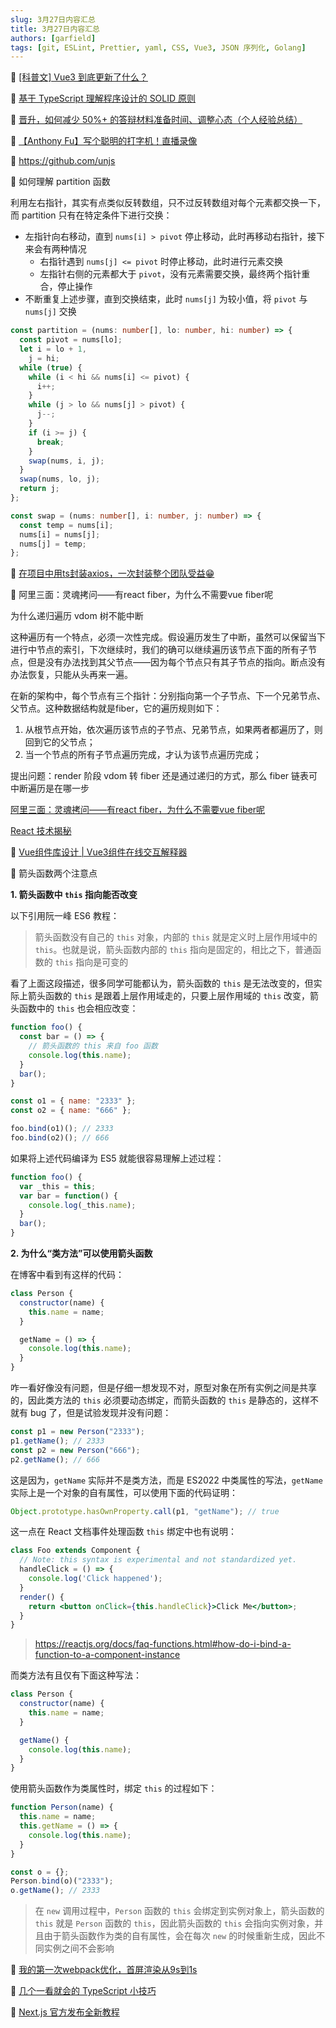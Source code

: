 ```yaml
---
slug: 3月27日内容汇总
title: 3月27日内容汇总
authors: [garfield]
tags: [git, ESLint, Prettier, yaml, CSS, Vue3, JSON 序列化, Golang]
---
```


📒 [\[科普文\] Vue3 到底更新了什么？](https://mp.weixin.qq.com/s/66sos7nML5rA0ZZGJ5qFIQ)

📒 [基于 TypeScript 理解程序设计的 SOLID 原则](https://mp.weixin.qq.com/s/mz5S1iiRWkk-KKJg5lOOJQ)

📒 [晋升，如何减少 50%+ 的答辩材料准备时间、调整心态（个人经验总结）](https://mp.weixin.qq.com/s/usMxG3cAowUtO3Lvn9VjsQ)

📒 [【Anthony Fu】写个聪明的打字机！直播录像](https://www.bilibili.com/video/BV1bZ4y167gz)

📒 https://github.com/unjs

📒 如何理解 partition 函数

利用左右指针，其实有点类似反转数组，只不过反转数组对每个元素都交换一下，而 partition 只有在特定条件下进行交换：

- 左指针向右移动，直到 `nums[i] > pivot` 停止移动，此时再移动右指针，接下来会有两种情况
  - 右指针遇到 `nums[j] <= pivot` 时停止移动，此时进行元素交换
  - 左指针右侧的元素都大于 `pivot`，没有元素需要交换，最终两个指针重合，停止操作
- 不断重复上述步骤，直到交换结束，此时 `nums[j]` 为较小值，将 `pivot` 与 `nums[j]` 交换

```ts
const partition = (nums: number[], lo: number, hi: number) => {
  const pivot = nums[lo];
  let i = lo + 1,
    j = hi;
  while (true) {
    while (i < hi && nums[i] <= pivot) {
      i++;
    }
    while (j > lo && nums[j] > pivot) {
      j--;
    }
    if (i >= j) {
      break;
    }
    swap(nums, i, j);
  }
  swap(nums, lo, j);
  return j;
};

const swap = (nums: number[], i: number, j: number) => {
  const temp = nums[i];
  nums[i] = nums[j];
  nums[j] = temp;
};
```

📒 [在项目中用ts封装axios，一次封装整个团队受益😁](https://juejin.cn/post/7071518211392405541)

📒 阿里三面：灵魂拷问——有react fiber，为什么不需要vue fiber呢

为什么递归遍历 vdom 树不能中断

这种遍历有一个特点，必须一次性完成。假设遍历发生了中断，虽然可以保留当下进行中节点的索引，下次继续时，我们的确可以继续遍历该节点下面的所有子节点，但是没有办法找到其父节点——因为每个节点只有其子节点的指向。断点没有办法恢复，只能从头再来一遍。

在新的架构中，每个节点有三个指针：分别指向第一个子节点、下一个兄弟节点、父节点。这种数据结构就是fiber，它的遍历规则如下：

1. 从根节点开始，依次遍历该节点的子节点、兄弟节点，如果两者都遍历了，则回到它的父节点；
2. 当一个节点的所有子节点遍历完成，才认为该节点遍历完成；

提出问题：render 阶段 vdom 转 fiber 还是通过递归的方式，那么 fiber 链表可中断遍历是在哪一步

[阿里三面：灵魂拷问——有react fiber，为什么不需要vue fiber呢](https://juejin.cn/post/7077545184807878692)

[React 技术揭秘](https://react.iamkasong.com/process/reconciler.html)

📒 [Vue组件库设计 | Vue3组件在线交互解释器](https://juejin.cn/post/7064864648729722887)

📒 箭头函数两个注意点

**1. 箭头函数中 `this` 指向能否改变**

以下引用阮一峰 ES6 教程：

> 箭头函数没有自己的 `this` 对象，内部的 `this` 就是定义时上层作用域中的 `this`。也就是说，箭头函数内部的 `this` 指向是固定的，相比之下，普通函数的 `this` 指向是可变的

看了上面这段描述，很多同学可能都认为，箭头函数的 `this` 是无法改变的，但实际上箭头函数的 `this` 是跟着上层作用域走的，只要上层作用域的 `this` 改变，箭头函数中的 `this` 也会相应改变：

```js
function foo() {
  const bar = () => {
    // 箭头函数的 this 来自 foo 函数
    console.log(this.name);
  }
  bar();
}

const o1 = { name: "2333" };
const o2 = { name: "666" };

foo.bind(o1)(); // 2333
foo.bind(o2)(); // 666
```

如果将上述代码编译为 ES5 就能很容易理解上述过程：

```js
function foo() {
  var _this = this;
  var bar = function() {
    console.log(_this.name);
  }
  bar();
}
```

**2. 为什么“类方法”可以使用箭头函数**

在博客中看到有这样的代码：

```js
class Person {
  constructor(name) {
    this.name = name;
  }

  getName = () => {
    console.log(this.name);
  }
}
```

咋一看好像没有问题，但是仔细一想发现不对，原型对象在所有实例之间是共享的，因此类方法的 `this` 必须要动态绑定，而箭头函数的 `this` 是静态的，这样不就有 bug 了，但是试验发现并没有问题：

```js
const p1 = new Person("2333");
p1.getName(); // 2333
const p2 = new Person("666");
p2.getName(); // 666
```

这是因为，`getName` 实际并不是类方法，而是 ES2022 中类属性的写法，`getName` 实际上是一个对象的自有属性，可以使用下面的代码证明：

```js
Object.prototype.hasOwnProperty.call(p1, "getName"); // true
```

这一点在 React 文档事件处理函数 `this` 绑定中也有说明：

```jsx
class Foo extends Component {
  // Note: this syntax is experimental and not standardized yet.
  handleClick = () => {
    console.log('Click happened');
  }
  render() {
    return <button onClick={this.handleClick}>Click Me</button>;
  }
}
```

> https://reactjs.org/docs/faq-functions.html#how-do-i-bind-a-function-to-a-component-instance

而类方法有且仅有下面这种写法：

```js
class Person {
  constructor(name) {
    this.name = name;
  }

  getName() {
    console.log(this.name);
  }
}
```

使用箭头函数作为类属性时，绑定 `this` 的过程如下：

```js
function Person(name) {
  this.name = name;
  this.getName = () => {
    console.log(this.name);
  }
}

const o = {};
Person.bind(o)("2333");
o.getName(); // 2333
```

> 在 `new` 调用过程中，`Person` 函数的 `this` 会绑定到实例对象上，箭头函数的 `this` 就是 `Person` 函数的 `this`，因此箭头函数的 `this` 会指向实例对象，并且由于箭头函数作为类的自有属性，会在每次 `new` 的时候重新生成，因此不同实例之间不会影响

📒 [我的第一次webpack优化，首屏渲染从9s到1s](https://zhuanlan.zhihu.com/p/476712416)

📒 [几个一看就会的 TypeScript 小技巧](https://juejin.cn/post/7077536309804859428)

📒 [Next.js 官方发布全新教程](https://nextjs.org/learn/foundations/about-nextjs)
